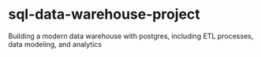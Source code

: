 # sql-data-warehouse-project
Building a modern data warehouse with postgres, including ETL processes, data modeling, and analytics

